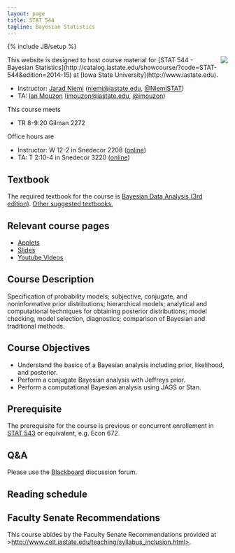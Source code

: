 ```yaml
---
layout: page
title: STAT 544
tagline: Bayesian Statistics
---
```

{% include JB/setup %}

<img src="http://upload.wikimedia.org/wikipedia/commons/thumb/e/ed/Bayes_icon.svg/200px-Bayes_icon.svg.png" align="right" />
This website is designed to host course material for [STAT 544 - Bayesian Statistics](http://catalog.iastate.edu/showcourse/?code=STAT-544&edition=2014-15) at [Iowa State University](http://www.iastate.edu).

- Instructor: [Jarad Niemi](http://jarad.me) (<niemi@iastate.edu>, [@NiemiSTAT](https://twitter.com/NiemiSTAT))
- TA: [Ian Mouzon](https://twitter.com/imouzon) (<imouzon@iastate.edu>, [@imouzon](https://twitter.com/imouzon))

This course meets

- TR 8-9:20 Gilman 2272

Office hours are

- Instructor: W 12-2 in Snedecor 2208 ([online](https://iastate.zoom.us/j/6333942508))
- TA: T 2:10-4 in Snedecor 3220 ([online](https://iastate.zoom.us/j/6672249203))

## Textbook

The required textbook for the course is [Bayesian Data Analysis (3rd edition)](http://www.amazon.com/gp/product/1439840954/ref=as_li_tl?ie=UTF8&camp=1789&creative=390957&creativeASIN=1439840954&linkCode=as2&tag=jarnieassprod-20&linkId=3HFCNUPX52YW2EVV). [Other suggested textbooks.](textbook.html)

## Relevant course pages

- [Applets](applets.html)
- [Slides](slides)
- [Youtube Videos](https://www.youtube.com/playlist?list=PLFHD4aOUZFp0Xhzd5j1nWnExD54xJfnJX)

## Course Description

Specification of probability models; subjective, conjugate, and noninformative prior distributions; hierarchical models; analytical and computational techniques for obtaining posterior distributions; model checking, model selection, diagnostics; comparison of Bayesian and traditional methods. 

## Course Objectives

- Understand the basics of a Bayesian analysis including prior, likelihood, and posterior. 
- Perform a conjugate Bayesian analysis with Jeffreys prior.
- Perform a computational Bayesian analysis using JAGS or Stan.

## Prerequisite

The prerequisite for the course is previous or concurrent enrollement in [STAT 543](http://catalog.iastate.edu/showcourse/?code=STAT-543&edition=2014-15) or equivalent, e.g. Econ 672. 


## Q&A

Please use the [Blackboard](http://bb.its.iastate.edu/) discussion forum. 

## Reading schedule



## Faculty Senate Recommendations

This course abides by the Faculty Senate Recommendations provided at >http://www.celt.iastate.edu/teaching/syllabus_inclusion.html>.

